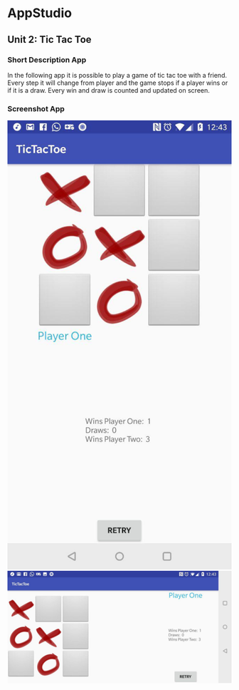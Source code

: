 # AppStudio

## Unit 2: Tic Tac Toe

### Short Description App

In the following app it is possible to play a game of tic tac toe with a friend.
Every step it will change from player and the game stops if a player wins or if it is a draw.
Every win and draw is counted and updated on screen.


### Screenshot App
![](doc/screenshot.jpg)
![](doc/screenshot_landscape.jpg)
